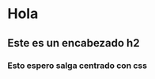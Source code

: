 <div style="margin: 0 auto">
    <h1>Hola</h1>
    <h2>Este es un encabezado h2</h2>
    <h3>Esto espero salga centrado con css</h3>
</div>
